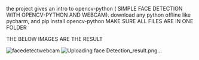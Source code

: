 the project gives an intro to opencv-python ( SIMPLE FACE DETECTION WITH OPENCV-PYTHON AND WEBCAM). download any python offline like pycharm, and pip install opencv-python
MAKE SURE ALL FILES ARE IN ONE FOLDER

THE BELOW IMAGES ARE THE RESULT

![facedetectwebcam](https://github.com/ogonyesolomonoche/simple_object-detection_opencv/assets/72144102/a90a5ae9-e944-473a-8ac7-153d30e2166f)
![Uploading face Detection_result.png…]()
